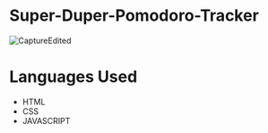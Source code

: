 # Super-Duper-Pomodoro-Tracker 

![CaptureEdited](https://user-images.githubusercontent.com/31016815/76986771-562d9b00-68ff-11ea-9e1c-a9666ccd0060.JPG)


# Languages Used

- HTML
- CSS
- JAVASCRIPT
